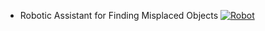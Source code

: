 
- Robotic Assistant for Finding Misplaced Objects
  [![Robot]('static/assets/img/THUMBNAIL.png')](https://www.youtube.com/watch?v=QUB79UTbwvE)
